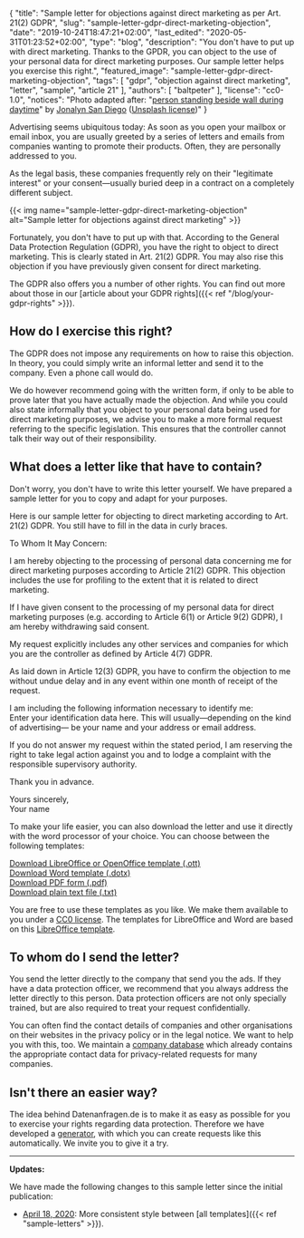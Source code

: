 {
    "title": "Sample letter for objections against direct marketing as per Art. 21(2) GDPR",
    "slug": "sample-letter-gdpr-direct-marketing-objection",
    "date": "2019-10-24T18:47:21+02:00",
    "last_edited": "2020-05-31T01:23:52+02:00",
    "type": "blog",
    "description": "You don't have to put up with direct marketing. Thanks to the GPDR, you can object to the use of your personal data for direct marketing purposes. Our sample letter helps you exercise this right.",
    "featured_image": "sample-letter-gdpr-direct-marketing-objection",
    "tags": [ "gdpr", "objection against direct marketing", "letter", "sample", "article 21" ],
    "authors": [ "baltpeter" ],
    "license": "cc0-1.0",
    "notices": "Photo adapted after: \"[person standing beside wall during daytime](https://unsplash.com/photos/ZO_tXe8Tinw)\" by [Jonalyn San Diego](https://unsplash.com/@sandiejo) ([Unsplash license](https://unsplash.com/license))"
}

Advertising seems ubiquitous today: As soon as you open your mailbox or email inbox, you are usually greeted by a series of letters and emails from companies wanting to promote their products. Often, they are personally addressed to you.

As the legal basis, these companies frequently rely on their "legitimate interest" or your consent—usually buried deep in a contract on a completely different subject.

{{< img name="sample-letter-gdpr-direct-marketing-objection" alt="Sample letter for objections against direct marketing" >}}

Fortunately, you don't have to put up with that. According to the General Data Protection Regulation (GDPR), you have the right to object to direct marketing. This is clearly stated in Art. 21(2) GDPR. You may also rise this objection if you have previously given consent for direct marketing.

The GDPR also offers you a number of other rights. You can find out more about those in our [article about your GDPR rights]({{< ref "/blog/your-gdpr-rights" >}}).

## How do I exercise this right?

The GDPR does not impose any requirements on how to raise this objection. In theory, you could simply write an informal letter and send it to the company. Even a phone call would do.

We do however recommend going with the written form, if only to be able to prove later that you have actually made the objection. And while you could also state informally that you object to your personal data being used for direct marketing purposes, we advise you to make a more formal request referring to the specific legislation. This ensures that the controller cannot talk their way out of their responsibility.

## What does a letter like that have to contain?

Don't worry, you don't have to write this letter yourself. We have prepared a sample letter for you to copy and adapt for your purposes.

Here is our sample letter for objecting to direct marketing according to Art. 21(2) GDPR. You still have to fill in the data in <span class="blog-letter-fill-in">curly braces</span>.

<div class="blog-letter">
<p>To Whom It May Concern:</p>

<p>I am hereby objecting to the processing of personal data concerning me for direct marketing purposes according to Article 21(2) GDPR. This objection includes the use for profiling to the extent that it is related to direct marketing.</p>

<p>If I have given consent to the processing of my personal data for direct marketing purposes (e.g. according to Article 6(1) or Article 9(2) GDPR), I am hereby withdrawing said consent.</p>

<p>My request explicitly includes any other services and companies for which you are the controller as defined by Article 4(7) GDPR.</p>

<p>As laid down in Article 12(3) GDPR, you have to confirm the objection to me without undue delay and in any event within one month of receipt of the request.</p>

<p>I am including the following information necessary to identify me:<br>
<span class="blog-letter-fill-in">Enter your identification data here. This will usually—depending on the kind of advertising— be your name and your address or email address.</span></p>

<p>If you do not answer my request within the stated period, I am reserving the right to take legal action against you and to lodge a complaint with the responsible supervisory authority.</p>

<p>Thank you in advance.</p>

<p>Yours sincerely,<br>
<span class="blog-letter-fill-in">Your name</span></p>
</div>

To make your life easier, you can also download the letter and use it directly with the word processor of your choice. You can choose between the following templates:

<a href="/downloads/sample-letter-gdpr-objection-request-datarequests.org.ott" class="button button-primary" style="margin-bottom: 10px;">Download LibreOffice or OpenOffice template (.ott)</a><br>
<a href="/downloads/sample-letter-gdpr-objection-request-datarequests.org.dotx" class="button button-secondary" style="margin-bottom: 10px;">Download Word template (.dotx)</a><br>
<a href="/downloads/sample-letter-gdpr-objection-request-datarequests.org.pdf" class="button button-secondary" style="margin-bottom: 10px;">Download PDF form (.pdf)</a><br>
<a href="/downloads/sample-letter-gdpr-objection-request-datarequests.org.txt" class="button button-secondary">Download plain text file (.txt)</a>

You are free to use these templates as you like. We make them available to you under a [CC0 license](https://creativecommons.org/publicdomain/zero/1.0/). The templates for LibreOffice and Word are based on this [LibreOffice template](https://extensions.libreoffice.org/templates/geschaeftsbrief-din-5008-2011-b-a4-ib).

## To whom do I send the letter?

You send the letter directly to the company that send you the ads. If they have a data protection officer, we recommend that you always address the letter directly to this person. Data protection officers are not only specially trained, but are also required to treat your request confidentially.

You can often find the contact details of companies and other organisations on their websites in the privacy policy or in the legal notice. We want to help you with this, too. We maintain a [company database](/company) which already contains the appropriate contact data for privacy-related requests for many companies.

## Isn't there an easier way?

The idea behind Datenanfragen.de is to make it as easy as possible for you to exercise your rights regarding data protection. Therefore we have developed a [generator](/generator), with which you can create requests like this automatically. We invite you to give it a try.

---

**Updates:**

We have made the following changes to this sample letter since the initial publication:

* [April 18, 2020](https://github.com/datenanfragen/data/pull/562/commits/6e7499dcb3d5497c6a16607370d26c5961ba237d#diff-3be9975245c2f40e39444ce4ac95f9e9): More consistent style between [all templates]({{< ref "sample-letters" >}}).

